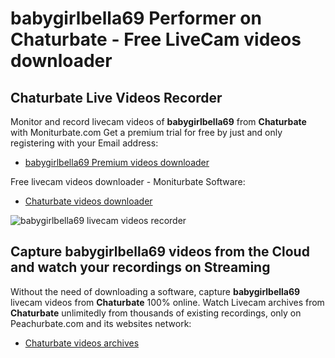 # babygirlbella69 Performer on Chaturbate - Free LiveCam videos downloader

## Chaturbate Live Videos Recorder

Monitor and record livecam videos of **babygirlbella69** from **Chaturbate** with Moniturbate.com
Get a premium trial for free by just and only registering with your Email address:
* [babygirlbella69 Premium videos downloader](https://moniturbate.com/request-demo-licence-key.html)

Free livecam videos downloader - Moniturbate Software:
* [Chaturbate videos downloader](https://moniturbate.com/moniturbate-download-software.html)

![babygirlbella69 livecam videos recorder](https://peachurnet.com/templates/moniturbate-software.png)


## Capture babygirlbella69 videos from the Cloud and watch your recordings on Streaming

Without the need of downloading a software, capture **babygirlbella69** livecam videos from **Chaturbate** 100% online.
Watch Livecam archives from **Chaturbate** unlimitedly from thousands of existing recordings, only on Peachurbate.com and its websites network:
* [Chaturbate videos archives](https://peachurnet.com/)